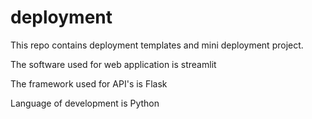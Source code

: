 # deployment

This repo contains deployment templates and mini deployment project.

The software used for web application is streamlit

The framework used for API's is Flask

Language of development is Python
